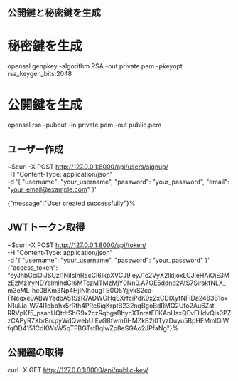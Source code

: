 ## 公開鍵と秘密鍵を生成
# 秘密鍵を生成
openssl genpkey -algorithm RSA -out private.pem -pkeyopt rsa_keygen_bits:2048

# 公開鍵を生成
openssl rsa -pubout -in private.pem -out public.pem

## ユーザー作成

~$curl -X POST http://127.0.0.1:8000/api/users/signup/ \
  -H "Content-Type: application/json" \
  -d '{
    "username": "your_username",
    "password": "your_password",
    "email": "your_email@example.com"
  }'

{"message":"User created successfully"}%

## JWTトークン取得

~$curl -X POST http://127.0.0.1:8000/api/token/ \
  -H "Content-Type: application/json" \
  -d '{
    "username": "your_username",
    "password": "your_password"
  }'
{"access_token": "eyJhbGciOiJSUzI1NiIsInR5cCI6IkpXVCJ9.eyJ1c2VyX2lkIjoxLCJleHAiOjE3MzEzMzYyNDYsImlhdCI6MTczMTMzMjY0Nn0.A7OE5ddnd2AtS7SirakfNLX_m3eML-hc0BKm3Np4HjINlhdugTB0Q5YjjvkS2ca-FNeqxe9ABWYadoA51SzR7ADWGHqSXrfciPdK9x2xCDIXyfNFIDa248381oxN1ulJa-W74I1obbhx5rRth4PRe6iqKrptB232nqBgoBdRMQ2Ufo2Au6Zst-RRVpKf5_psanUQtdtShG9x2czRqbgsBhynXTnratEEKAnHsxQEvEHdvQis0PZzCAPyR7Xbr8rcpyWdQwebUIEvG8fwm6HMZkB2j0TyzDuyu5BpHEMmlQiWfqOD4151CdKWsW5qTFBGTstBqIwZp8eSGAo2JPfaNg"}%

## 公開鍵の取得
curl -X GET http://127.0.0.1:8000/api/public-key/
